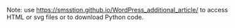 Note: use https://smsstion.github.io/WordPress_additional_article/ to access HTML or svg files or to download Python code.

